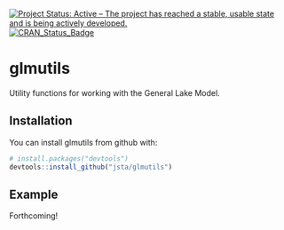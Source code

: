 
[![Project Status: Active – The project has reached a stable, usable state and is being actively developed.](http://www.repostatus.org/badges/latest/wip.svg)](http://www.repostatus.org/#wip) [![CRAN\_Status\_Badge](http://www.r-pkg.org/badges/version/glmutils)](https://cran.r-project.org/package=glmutils)

<!-- README.md is generated from README.Rmd. Please edit that file -->
glmutils
========

Utility functions for working with the General Lake Model.

Installation
------------

You can install glmutils from github with:

``` r
# install.packages("devtools")
devtools::install_github("jsta/glmutils")
```

Example
-------

Forthcoming!
